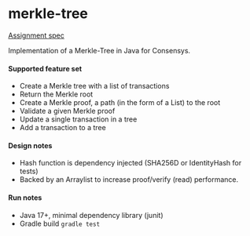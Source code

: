 # merkle-tree

[Assignment spec](consensys_spec_java.pdf)  

Implementation of a Merkle-Tree in Java for Consensys. 

#### Supported feature set

- Create a Merkle tree with a list of transactions
- Return the Merkle root
- Create a Merkle proof, a path (in the form of a List<String>) to the root
- Validate a given Merkle proof
- Update a single transaction in a tree 
- Add a transaction to a tree

#### Design notes

- Hash function is dependency injected (SHA256D or IdentityHash for tests)
- Backed by an Arraylist to increase proof/verify (read) performance.

#### Run notes

- Java 17+, minimal dependency library (junit) 
- Gradle build `gradle test`

